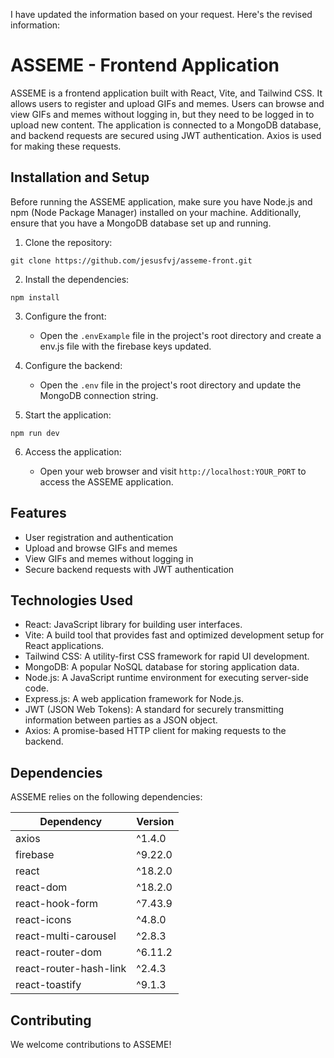 I have updated the information based on your request. Here's the revised information:

# ASSEME - Frontend Application

ASSEME is a frontend application built with React, Vite, and Tailwind CSS. It allows users to register and upload GIFs and memes. Users can browse and view GIFs and memes without logging in, but they need to be logged in to upload new content. The application is connected to a MongoDB database, and backend requests are secured using JWT authentication. Axios is used for making these requests.

## Installation and Setup

Before running the ASSEME application, make sure you have Node.js and npm (Node Package Manager) installed on your machine. Additionally, ensure that you have a MongoDB database set up and running.

1. Clone the repository:

```shell
git clone https://github.com/jesusfvj/asseme-front.git
```

2. Install the dependencies:

```shell
npm install
```

3. Configure the front:

   - Open the `.envExample` file in the project's root directory and create a env.js file with the firebase keys updated.

4. Configure the backend:

   - Open the `.env` file in the project's root directory and update the MongoDB connection string.

5. Start the application:

```shell
npm run dev
```

6. Access the application:

   - Open your web browser and visit `http://localhost:YOUR_PORT` to access the ASSEME application.

## Features

- User registration and authentication
- Upload and browse GIFs and memes
- View GIFs and memes without logging in
- Secure backend requests with JWT authentication

## Technologies Used

- React: JavaScript library for building user interfaces.
- Vite: A build tool that provides fast and optimized development setup for React applications.
- Tailwind CSS: A utility-first CSS framework for rapid UI development.
- MongoDB: A popular NoSQL database for storing application data.
- Node.js: A JavaScript runtime environment for executing server-side code.
- Express.js: A web application framework for Node.js.
- JWT (JSON Web Tokens): A standard for securely transmitting information between parties as a JSON object.
- Axios: A promise-based HTTP client for making requests to the backend.

## Dependencies

ASSEME relies on the following dependencies:

| Dependency                 | Version  |
| -------------------------- | -------- |
| axios                      | ^1.4.0   |
| firebase                   | ^9.22.0  |
| react                      | ^18.2.0  |
| react-dom                  | ^18.2.0  |
| react-hook-form            | ^7.43.9  |
| react-icons                | ^4.8.0   |
| react-multi-carousel       | ^2.8.3   |
| react-router-dom           | ^6.11.2  |
| react-router-hash-link     | ^2.4.3   |
| react-toastify             | ^9.1.3   |

## Contributing

We welcome contributions to ASSEME!
